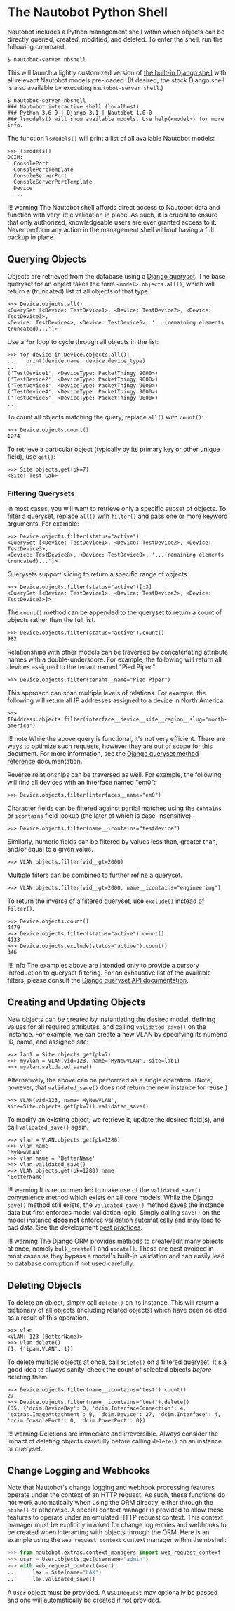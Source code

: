 # The Nautobot Python Shell

Nautobot includes a Python management shell within which objects can be directly queried, created, modified, and deleted. To enter the shell, run the following command:

```
$ nautobot-server nbshell
```

This will launch a lightly customized version of [the built-in Django shell](https://docs.djangoproject.com/en/stable/ref/django-admin/#shell) with all relevant Nautobot models pre-loaded. (If desired, the stock Django shell is also available by executing `nautobot-server shell`.)

```
$ nautobot-server nbshell
### Nautobot interactive shell (localhost)
### Python 3.6.9 | Django 3.1 | Nautobot 1.0.0
### lsmodels() will show available models. Use help(<model>) for more info.
```

The function `lsmodels()` will print a list of all available Nautobot models:

```
>>> lsmodels()
DCIM:
  ConsolePort
  ConsolePortTemplate
  ConsoleServerPort
  ConsoleServerPortTemplate
  Device
  ...
```

!!! warning
    The Nautobot shell affords direct access to Nautobot data and function with very little validation in place. As such, it is crucial to ensure that only authorized, knowledgeable users are ever granted access to it. Never perform any action in the management shell without having a full backup in place.

## Querying Objects

Objects are retrieved from the database using a [Django queryset](https://docs.djangoproject.com/en/stable/topics/db/queries/#retrieving-objects). The base queryset for an object takes the form `<model>.objects.all()`, which will return a (truncated) list of all objects of that type.

```
>>> Device.objects.all()
<QuerySet [<Device: TestDevice1>, <Device: TestDevice2>, <Device: TestDevice3>,
<Device: TestDevice4>, <Device: TestDevice5>, '...(remaining elements truncated)...']>
```

Use a `for` loop to cycle through all objects in the list:

```
>>> for device in Device.objects.all():
...   print(device.name, device.device_type)
...
('TestDevice1', <DeviceType: PacketThingy 9000>)
('TestDevice2', <DeviceType: PacketThingy 9000>)
('TestDevice3', <DeviceType: PacketThingy 9000>)
('TestDevice4', <DeviceType: PacketThingy 9000>)
('TestDevice5', <DeviceType: PacketThingy 9000>)
...
```

To count all objects matching the query, replace `all()` with `count()`:

```
>>> Device.objects.count()
1274
```

To retrieve a particular object (typically by its primary key or other unique field), use `get()`:

```
>>> Site.objects.get(pk=7)
<Site: Test Lab>
```

### Filtering Querysets

In most cases, you will want to retrieve only a specific subset of objects. To filter a queryset, replace `all()` with `filter()` and pass one or more keyword arguments. For example:

```
>>> Device.objects.filter(status="active")
<QuerySet [<Device: TestDevice1>, <Device: TestDevice2>, <Device: TestDevice3>,
<Device: TestDevice8>, <Device: TestDevice9>, '...(remaining elements truncated)...']>
```

Querysets support slicing to return a specific range of objects.

```
>>> Device.objects.filter(status="active")[:3]
<QuerySet [<Device: TestDevice1>, <Device: TestDevice2>, <Device: TestDevice3>]>
```

The `count()` method can be appended to the queryset to return a count of objects rather than the full list.

```
>>> Device.objects.filter(status="active").count()
982
```

Relationships with other models can be traversed by concatenating attribute names with a double-underscore. For example, the following will return all devices assigned to the tenant named "Pied Piper."

```
>>> Device.objects.filter(tenant__name="Pied Piper")
```

This approach can span multiple levels of relations. For example, the following will return all IP addresses assigned to a device in North America:

```
>>> IPAddress.objects.filter(interface__device__site__region__slug="north-america")
```

!!! note
    While the above query is functional, it's not very efficient. There are ways to optimize such requests, however they are out of scope for this document. For more information, see the [Django queryset method reference](https://docs.djangoproject.com/en/stable/ref/models/querysets/) documentation.

Reverse relationships can be traversed as well. For example, the following will find all devices with an interface named "em0":

```
>>> Device.objects.filter(interfaces__name="em0")
```

Character fields can be filtered against partial matches using the `contains` or `icontains` field lookup (the later of which is case-insensitive).

```
>>> Device.objects.filter(name__icontains="testdevice")
```

Similarly, numeric fields can be filtered by values less than, greater than, and/or equal to a given value.

```
>>> VLAN.objects.filter(vid__gt=2000)
```

Multiple filters can be combined to further refine a queryset.

```
>>> VLAN.objects.filter(vid__gt=2000, name__icontains="engineering")
```

To return the inverse of a filtered queryset, use `exclude()` instead of `filter()`.

```
>>> Device.objects.count()
4479
>>> Device.objects.filter(status="active").count()
4133
>>> Device.objects.exclude(status="active").count()
346
```

!!! info
    The examples above are intended only to provide a cursory introduction to queryset filtering. For an exhaustive list of the available filters, please consult the [Django queryset API documentation](https://docs.djangoproject.com/en/stable/ref/models/querysets/).

## Creating and Updating Objects

New objects can be created by instantiating the desired model, defining values for all required attributes, and calling `validated_save()` on the instance. For example, we can create a new VLAN by specifying its numeric ID, name, and assigned site:

```
>>> lab1 = Site.objects.get(pk=7)
>>> myvlan = VLAN(vid=123, name='MyNewVLAN', site=lab1)
>>> myvlan.validated_save()
```

Alternatively, the above can be performed as a single operation. (Note, however, that `validated_save()` does _not_ return the new instance for reuse.)

```
>>> VLAN(vid=123, name='MyNewVLAN', site=Site.objects.get(pk=7)).validated_save()
```

To modify an existing object, we retrieve it, update the desired field(s), and call `validated_save()` again.

```
>>> vlan = VLAN.objects.get(pk=1280)
>>> vlan.name
'MyNewVLAN'
>>> vlan.name = 'BetterName'
>>> vlan.validated_save()
>>> VLAN.objects.get(pk=1280).name
'BetterName'
```

!!! warning
   It is recommended to make use of the `validated_save()` convenience method which exists on all core models. While the Django `save()` method still exists, the `validated_save()` method saves the instance data but first enforces model validation logic. Simply calling `save()` on the model instance **does not** enforce validation automatically and may lead to bad data. See the development [best practices](../development/best-practices.md).

!!! warning
    The Django ORM provides methods to create/edit many objects at once, namely `bulk_create()` and `update()`. These are best avoided in most cases as they bypass a model's built-in validation and can easily lead to database corruption if not used carefully.

## Deleting Objects

To delete an object, simply call `delete()` on its instance. This will return a dictionary of all objects (including related objects) which have been deleted as a result of this operation.

```
>>> vlan
<VLAN: 123 (BetterName)>
>>> vlan.delete()
(1, {'ipam.VLAN': 1})
```

To delete multiple objects at once, call `delete()` on a filtered queryset. It's a good idea to always sanity-check the count of selected objects _before_ deleting them.

```
>>> Device.objects.filter(name__icontains='test').count()
27
>>> Device.objects.filter(name__icontains='test').delete()
(35, {'dcim.DeviceBay': 0, 'dcim.InterfaceConnection': 4,
'extras.ImageAttachment': 0, 'dcim.Device': 27, 'dcim.Interface': 4,
'dcim.ConsolePort': 0, 'dcim.PowerPort': 0})
```

!!! warning
    Deletions are immediate and irreversible. Always consider the impact of deleting objects carefully before calling `delete()` on an instance or queryset.

## Change Logging and Webhooks

Note that Nautobot's change logging and webhook processing features operate under the context of an HTTP request. As such, these functions do not work automatically when using the ORM directly, either through the `nbshell` or otherwise. A special context manager is provided to allow these features to operate under an emulated HTTP request context. This context manager must be explicitly invoked for change log entries and webhooks to be created when interacting with objects through the ORM. Here is an example using the `web_request_context` context manager within the nbshell:

```python
>>> from nautobot.extras.context_managers import web_request_context
>>> user = User.objects.get(username="admin")
>>> with web_request_context(user):
...     lax = Site(name="LAX")
...     lax.validated_save()
```

A `User` object must be provided. A `WSGIRequest` may optionally be passed and one will automatically be created if not provided.
